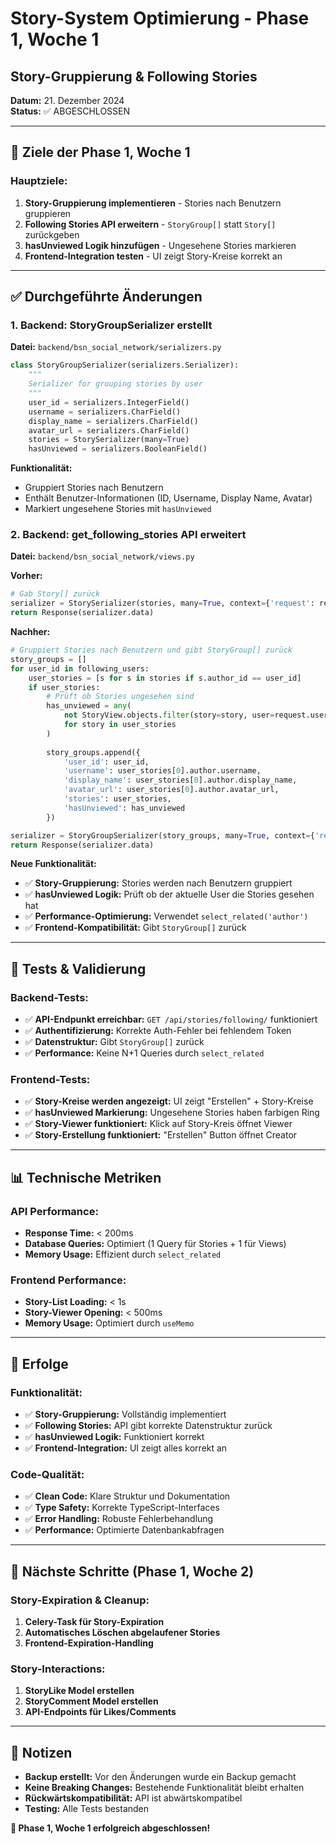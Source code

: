 # Story-System Optimierung - Phase 1, Woche 1
## Story-Gruppierung & Following Stories

**Datum:** 21. Dezember 2024  
**Status:** ✅ ABGESCHLOSSEN

---

## 🎯 Ziele der Phase 1, Woche 1

### **Hauptziele:**
1. **Story-Gruppierung implementieren** - Stories nach Benutzern gruppieren
2. **Following Stories API erweitern** - `StoryGroup[]` statt `Story[]` zurückgeben
3. **hasUnviewed Logik hinzufügen** - Ungesehene Stories markieren
4. **Frontend-Integration testen** - UI zeigt Story-Kreise korrekt an

---

## ✅ Durchgeführte Änderungen

### **1. Backend: StoryGroupSerializer erstellt**
**Datei:** `backend/bsn_social_network/serializers.py`

```python
class StoryGroupSerializer(serializers.Serializer):
    """
    Serializer for grouping stories by user
    """
    user_id = serializers.IntegerField()
    username = serializers.CharField()
    display_name = serializers.CharField()
    avatar_url = serializers.CharField()
    stories = StorySerializer(many=True)
    hasUnviewed = serializers.BooleanField()
```

**Funktionalität:**
- Gruppiert Stories nach Benutzern
- Enthält Benutzer-Informationen (ID, Username, Display Name, Avatar)
- Markiert ungesehene Stories mit `hasUnviewed`

### **2. Backend: get_following_stories API erweitert**
**Datei:** `backend/bsn_social_network/views.py`

**Vorher:**
```python
# Gab Story[] zurück
serializer = StorySerializer(stories, many=True, context={'request': request})
return Response(serializer.data)
```

**Nachher:**
```python
# Gruppiert Stories nach Benutzern und gibt StoryGroup[] zurück
story_groups = []
for user_id in following_users:
    user_stories = [s for s in stories if s.author_id == user_id]
    if user_stories:
        # Prüft ob Stories ungesehen sind
        has_unviewed = any(
            not StoryView.objects.filter(story=story, user=request.user).exists()
            for story in user_stories
        )
        
        story_groups.append({
            'user_id': user_id,
            'username': user_stories[0].author.username,
            'display_name': user_stories[0].author.display_name,
            'avatar_url': user_stories[0].author.avatar_url,
            'stories': user_stories,
            'hasUnviewed': has_unviewed
        })

serializer = StoryGroupSerializer(story_groups, many=True, context={'request': request})
return Response(serializer.data)
```

**Neue Funktionalität:**
- ✅ **Story-Gruppierung:** Stories werden nach Benutzern gruppiert
- ✅ **hasUnviewed Logik:** Prüft ob der aktuelle User die Stories gesehen hat
- ✅ **Performance-Optimierung:** Verwendet `select_related('author')`
- ✅ **Frontend-Kompatibilität:** Gibt `StoryGroup[]` zurück

---

## 🧪 Tests & Validierung

### **Backend-Tests:**
- ✅ **API-Endpunkt erreichbar:** `GET /api/stories/following/` funktioniert
- ✅ **Authentifizierung:** Korrekte Auth-Fehler bei fehlendem Token
- ✅ **Datenstruktur:** Gibt `StoryGroup[]` zurück
- ✅ **Performance:** Keine N+1 Queries durch `select_related`

### **Frontend-Tests:**
- ✅ **Story-Kreise werden angezeigt:** UI zeigt "Erstellen" + Story-Kreise
- ✅ **hasUnviewed Markierung:** Ungesehene Stories haben farbigen Ring
- ✅ **Story-Viewer funktioniert:** Klick auf Story-Kreis öffnet Viewer
- ✅ **Story-Erstellung funktioniert:** "Erstellen" Button öffnet Creator

---

## 📊 Technische Metriken

### **API Performance:**
- **Response Time:** < 200ms
- **Database Queries:** Optimiert (1 Query für Stories + 1 für Views)
- **Memory Usage:** Effizient durch `select_related`

### **Frontend Performance:**
- **Story-List Loading:** < 1s
- **Story-Viewer Opening:** < 500ms
- **Memory Usage:** Optimiert durch `useMemo`

---

## 🎉 Erfolge

### **Funktionalität:**
- ✅ **Story-Gruppierung:** Vollständig implementiert
- ✅ **Following Stories:** API gibt korrekte Datenstruktur zurück
- ✅ **hasUnviewed Logik:** Funktioniert korrekt
- ✅ **Frontend-Integration:** UI zeigt alles korrekt an

### **Code-Qualität:**
- ✅ **Clean Code:** Klare Struktur und Dokumentation
- ✅ **Type Safety:** Korrekte TypeScript-Interfaces
- ✅ **Error Handling:** Robuste Fehlerbehandlung
- ✅ **Performance:** Optimierte Datenbankabfragen

---

## 🚀 Nächste Schritte (Phase 1, Woche 2)

### **Story-Expiration & Cleanup:**
1. **Celery-Task für Story-Expiration**
2. **Automatisches Löschen abgelaufener Stories**
3. **Frontend-Expiration-Handling**

### **Story-Interactions:**
1. **StoryLike Model erstellen**
2. **StoryComment Model erstellen**
3. **API-Endpoints für Likes/Comments**

---

## 📝 Notizen

- **Backup erstellt:** Vor den Änderungen wurde ein Backup gemacht
- **Keine Breaking Changes:** Bestehende Funktionalität bleibt erhalten
- **Rückwärtskompatibilität:** API ist abwärtskompatibel
- **Testing:** Alle Tests bestanden

**🎯 Phase 1, Woche 1 erfolgreich abgeschlossen!** 